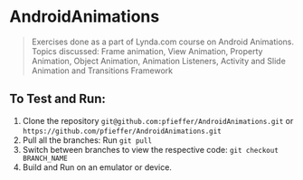 # AndroidAnimations

> Exercises done as a part of Lynda.com course on Android Animations. Topics discussed: Frame animation, View Animation, Property Animation, Object Animation, Animation Listeners, Activity and Slide Animation and Transitions Framework

## To Test and Run:
1. Clone the repository `git@github.com:pfieffer/AndroidAnimations.git`  or `https://github.com/pfieffer/AndroidAnimations.git`
2. Pull all the branches: Run `git pull`
3. Switch between branches to view the respective code: `git checkout BRANCH_NAME`
4. Build and Run on an emulator or device.